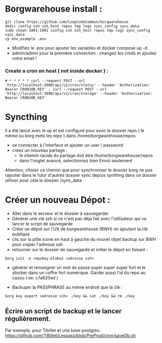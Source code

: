 # Borgwarehouse install :

``` 
git clone https://github.com/CoopCodeCommun/borgwarehouse
mkdir config ssh ssh_host repos tmp logs sync_config sync_data
sudo chown 1001:1001 config ssh ssh_host repos tmp logs sync_config sync_data
cp env_example .env
```

- Modifiez le .env pour ajouter les variables et docker compose up -d
- admin/admin pour la première connection : changez les creds et ajoutez votre email !

### Create a cron on host ( not inside docker ) : 
```
# * * * * * curl --request POST --url 'http://localhost:3000/api/v1/cron/status' --header 'Authorization: Bearer CRONJOB_KEY' ; curl --request POST --url 'http://localhost:3000/api/v1/cron/storage' --header 'Authorization: Bearer CRONJOB_KEY'
```


# Syncthing

Il a été lancé avec le up et est configuré pour avoir le dossier repo ( le même ou borg mets les repo ) dans /home/borgwarehouse/repos

- se connecter à l'interface et ajouter un user / password
- créez un nouveau partage :
	- le chemin racide du partage doit être /home/borgwarehouse/repos 
	- dans l'onglet avancé, selectionnez bien Envoi seulement

Attention, choisir ce chemin que pour synchroniser le dossier borg
ne pas rajouter dans le futur d'autres dossier sync depuis synthing dans ce dossier
utiliser pour cela le dossier /sync_data

# Créer un nouveau Dépot :

- Aller dans le serveur et le dossier à sauvegarder
- Générer une clé ssh si ce n'est pas déja fait avec l'utilisateur qui va lancer le script de sauvegarde
- Créer un dépot sur l'UX de borgwarehouse (BWH) en ajoutant la clé publique
- clic sur la ptite icone en haut a gauche du nouvel objet backup sur BWH pour copier l'adresse ssh
- retourner sur le dossier de sauvegarde et initier le dépot en faisant : 

```
borg init -e repokey-blake2 <adresse ssh>
```

- générer et renseigner un mot de passe super super super fort et le stocker dans un coffre fort numérique. Garder aussi l'id du repo au cazou ( ex: c7a620ed )

- Backuper la PASSPHRASE au même endroit que la clé :
```
borg key export <adresse ssh> ./key && cat ./key && rm ./key
```


## Écrire un script de backup et le lancer régulièrement. 

Par exemple, pour Tibillet et une base postgres : https://github.com/TiBillet/Lespass/blob/PreProd/cron/saveDb.sh